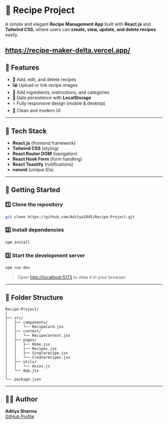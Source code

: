 # 🍳 Recipe Project  

A simple and elegant **Recipe Management App** built with **React.js** and **Tailwind CSS**, where users can **create, view, update, and delete recipes** easily.  

https://recipe-maker-delta.vercel.app/
---

## 🌟 Features  
- 📖 Add, edit, and delete recipes  
- 🖼️ Upload or link recipe images  
- 🧂 Add ingredients, instructions, and categories  
- 💾 Data persistence with **LocalStorage**  
- ⚡ Fully responsive design (mobile & desktop)  
- 🎨 Clean and modern UI  

---

## 🧰 Tech Stack  
- **React.js** (frontend framework)  
- **Tailwind CSS** (styling)  
- **React Router DOM** (navigation)  
- **React Hook Form** (form handling)  
- **React Toastify** (notifications)  
- **nanoid** (unique IDs)  

---

## 🚀 Getting Started  

### 1️⃣ Clone the repository  
```bash
git clone https://github.com/Aditya2045/Recipe-Project.git
```

### 2️⃣ Install dependencies  
```bash
npm install
```

### 3️⃣ Start the development server  
```bash
npm run dev
```

> Open [http://localhost:5173](http://localhost:5173) to view it in your browser.

---

## 📂 Folder Structure  
```
Recipe-Project/
│
├── src/
│   ├── components/
│   │   └── RecipeCard.jsx
│   ├── context/
│   │   └── Recipecontext.jsx
│   ├── pages/
│   │   ├── Home.jsx
│   │   ├── Recipes.jsx
│   │   ├── Singlerecipe.jsx
│   │   └── Createrecipes.jsx
│   ├── utils/
│   │   └── Axios.js
│   └── App.jsx
│
└── package.json
```


 

---

## 🧑‍💻 Author  
**Aditya Sharma**  
[GitHub Profile](https://github.com/Aditya2045)
